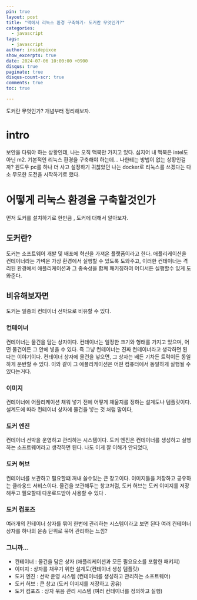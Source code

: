 ```yaml
---
pin: true
layout: post
title: "맥에서 리눅스 환경 구축하기- 도커란 무엇인가?"
categories:
  - javascript
tags:
  - javascript
author: insidepixce
show_excerpts: true
date: 2024-07-06 10:00:00 +0900
disqus: true
paginate: true
disqus-count-scr: true
comments: true
toc: true

---
```

도커란 무엇인가? 개념부터 정리해보자. 


# intro
보안을 다뤄야 하는 상황인데, 나는 오직 맥북만 가지고 있다. 심지어 내 맥북은 intel도 아닌 m2.
기본적인 리눅스 환경을 구축해야 하는데... 나한테는 방법이 없는 상황인걸까? 
윈도우 pc를 하나 더 사고 설정하기 귀찮았던 나는 docker로 리눅스를 쓰겠다는 다소 무모한 도전을 시작하기로 했다. 

# 어떻게 리눅스 환경을 구축할것인가 
먼저 도커를 설치하기로 한만큼 , 도커에 대해서 알아보자. 

## 도커란? 
도커는 소프트웨어 개발 및 배포에 혁신을 가져온 플랫폼이라고 한다. 애플리케이션을 컨테이너라는 가벼운 가상 환경에서 실행할 수 있도록 도와주고, 이러한 컨테이너는 격리된 환경에서 애플리케이션과 그 종속성을 함께 패키징하여 어디서든 실행할수 있게 도와준다. 

## 비유해보자면
도커는 일종의 컨테이너 선박으로 비유할 수 있다. 

### 컨테이너
컨테이너는 물건을 담는 상자이다. 컨테이너는 일정한 크기와 형태를 가지고 있으며, 어떤 물건이든 그 안에 넣을 수 있다. 
즉 그냥 컨테이너는 진짜 컨테이너라고 생각하면 된다는 이야기이다. 컨테이너 상자에 물건을 넣으면, 그 상자는 배든 기차든 트럭이든 동일하게 운반할 수 있다. 이와 같이 그 애플리케이션은 어떤 컴퓨터에서 동일하게 실행될 수 있다는거다. 

### 이미지 
컨테이너에 어플리케이션 채워 넣기 전에 어떻게 채울지를 정하는 설계도나 템플릿이다. 설계도에 따라 컨테이너 상자에 물건을 넣는 것 처럼 말이다, 

### 도커 엔진 
컨테이너 선박을 운영하고 관리하는 시스템이다. 도커 엔진은 컨테이너를 생성하고 실행하는 소프트웨어라고 생각하면 된다. 나도 이게 잘 이해가 안되었다, 

### 도커 허브 
컨테이너를 보관하고 필요할떄 꺼내 쓸수있는 큰 창고이다. 이미지들을 저장하고 공유하는 클라웅드 서비스이다. 
물건을 보관해두는 창고처럼, 도커 허브는 도커 이미지를 저장해두고 필요할때 다운로드받아 사용할 수 있다 . 

### 도커 컴포즈 
여러개의 컨테이너 상자를 묶어 한번에 관리하는 시스템이라고 보면 된다 
여러 컨테이너 상자를 하나의 운송 단위로 묶어 관리하는 느낌? 

### 그니까...
- 컨테이너 : 물건을 담은 상자 (애플리케이션과 모든 필요요소를 포함한 패키지)
- 이미지 : 상자를 채우기 위한 설계도(컨테이너 생성 템플릿)
- 도커 엔진 : 선박 운영 시스템 (컨테이너를 생성하고 관리하는 소프트웨어)
- 도커 허브 : 큰 창고 (도커 이미지를 저장하고 공유)
- 도커 컴포즈 : 상자 묶음 관리 시스템 (여러 컨테이너를 정의하고 실행)